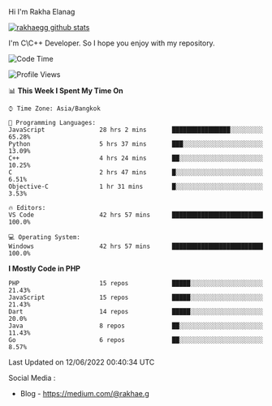 Hi I'm Rakha Elanag


[![rakhaegg github stats](https://github-readme-stats.vercel.app/api?username=rakhaegg)](https://github.com/rakhaegg/rakhaegg)

I'm C\C++ Developer. So I hope you enjoy with my repository. 



<!--START_SECTION:waka-->
![Code Time](http://img.shields.io/badge/Code%20Time-0%20secs-blue)

![Profile Views](http://img.shields.io/badge/Profile%20Views-3-blue)

📊 **This Week I Spent My Time On** 

```text
⌚︎ Time Zone: Asia/Bangkok

💬 Programming Languages: 
JavaScript               28 hrs 2 mins       ████████████████░░░░░░░░░   65.28% 
Python                   5 hrs 37 mins       ███░░░░░░░░░░░░░░░░░░░░░░   13.09% 
C++                      4 hrs 24 mins       ██░░░░░░░░░░░░░░░░░░░░░░░   10.25% 
C                        2 hrs 47 mins       █░░░░░░░░░░░░░░░░░░░░░░░░   6.51% 
Objective-C              1 hr 31 mins        █░░░░░░░░░░░░░░░░░░░░░░░░   3.53%

🔥 Editors: 
VS Code                  42 hrs 57 mins      █████████████████████████   100.0%

💻 Operating System: 
Windows                  42 hrs 57 mins      █████████████████████████   100.0%

```

**I Mostly Code in PHP** 

```text
PHP                      15 repos            █████░░░░░░░░░░░░░░░░░░░░   21.43% 
JavaScript               15 repos            █████░░░░░░░░░░░░░░░░░░░░   21.43% 
Dart                     14 repos            █████░░░░░░░░░░░░░░░░░░░░   20.0% 
Java                     8 repos             ██░░░░░░░░░░░░░░░░░░░░░░░   11.43% 
Go                       6 repos             ██░░░░░░░░░░░░░░░░░░░░░░░   8.57%

```



 Last Updated on 12/06/2022 00:40:34 UTC
<!--END_SECTION:waka-->

Social Media : 
- Blog - https://medium.com/@rakhae.g
